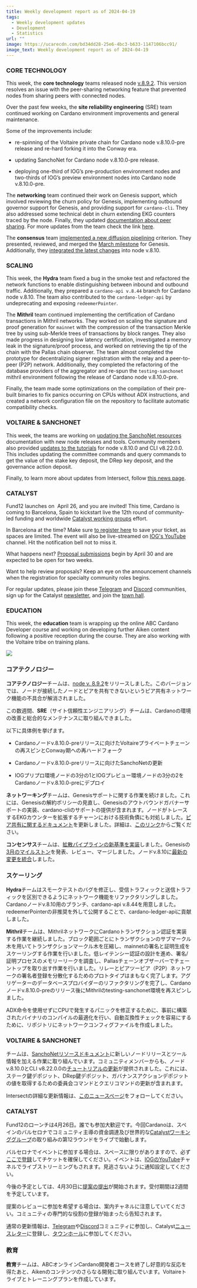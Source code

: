 ```yaml
---
title: Weekly development report as of 2024-04-19
tags:
  - Weekly development updates
  - Development
  - Statistics
url: ""
image: https://ucarecdn.com/bd34dd28-25e6-4bc3-b633-1147106bcc91/
image_text: Weekly development report as of 2024-04-19
---
```


### CORE TECHNOLOGY

This week, the **core technology** teams released node [v.8.9.2](https://github.com/IntersectMBO/cardano-node/releases/tag/8.9.2). This version resolves an issue with the peer-sharing networking feature that prevented nodes from sharing peers with connected nodes.

Over the past few weeks, the **site reliability engineering** (SRE) team continued working on Cardano environment improvements and general maintenance.

Some of the improvements include:

*   re-spinning of the Voltaire private chain for Cardano node v.8.10.0-pre release and re-hard forking it into the Conway era.
    
*   updating SanchoNet for Cardano node v.8.10.0-pre release.
    
*   deploying one-third of IOG’s pre-production environment nodes and two-thirds of IOG’s preview environment nodes into Cardano node v.8.10.0-pre.
    

  
The **networking** team continued their work on Genesis support, which involved reviewing the churn policy for Genesis, implementing outbound governor support for Genesis, and providing support for `cardano-cli`. They also addressed some technical debt in churn extending EKG counters traced by the node. Finally, they updated [documentation about peer sharing](https://github.com/input-output-hk/cardano-node-wiki/wiki/understanding-config-files#the-p2p-topologyjson-file). For more updates from the team check the link [here](https://updates.cardano.intersectmbo.org/2024-04-15-network/).

The **consensus** team [implemented a new diffusion pipelining](https://github.com/IntersectMBO/ouroboros-consensus/pull/955) criterion. They presented, reviewed, and merged the [March milestone](https://github.com/IntersectMBO/ouroboros-consensus/pull/1015) for Genesis. Additionally, they [integrated the latest changes](https://github.com/IntersectMBO/cardano-node/pull/5774) into node v.8.10.

### SCALING

This week, the **Hydra** team fixed a bug in the smoke test and refactored the network functions to enable distinguishing between inbound and outbound traffic. Additionally, they prepared a `cardano-api v.8.44` branch for Cardano node v.8.10. The team also contributed to the `cardano-ledger-api` by undeprecating and exposing `redeemerPointer`.

The **Mithril** team continued implementing the certification of Cardano transactions in Mithril networks. They worked on scaling the signature and proof generation for `mainnet` with the compression of the transaction Merkle tree by using sub-Merkle trees of transactions by block ranges. They also made progress in designing low latency certification, investigated a memory leak in the signature/proof process, and worked on retrieving the tip of the chain with the Pallas chain observer. The team almost completed the prototype for decentralizing signer registration with the relay and a peer-to-peer (P2P) network. Additionally, they completed the refactoring of the database providers of the aggregator and re-spun the `testing-sanchonet` mithril environment following the release of Cardano node v.8.10.0-pre.

Finally, the team made some optimizations on the compilation of their pre-built binaries to fix panics occurring on CPUs without ADX instructions, and created a network configuration file on the repository to facilitate automatic compatibility checks.

### VOLTAIRE & SANCHONET

This week, the teams are working on [updating the SanchoNet resources](https://github.com/input-output-hk/sanchonet/pull/137/files) documentation with new node releases and tools. Community members also provided [updates to the tutorials](https://github.com/input-output-hk/sanchonet/pull/136/files) for node v.8.10.0 and CLI v8.22.0.0. This includes updating the committee commands and query commands to get the value of the stake key deposit, the DRep key deposit, and the governance action deposit.

Finally, to learn more about updates from Intersect, follow [this news page](https://www.intersectmbo.org/news). 

### CATALYST

Fund12 launches on  April 26, and you are invited! This time, Cardano is coming to Barcelona, Spain to kickstart live the 12th round of community-led funding and worldwide [Catalyst working groups](https://catalystwg.gitbook.io/docs) effort.

In Barcelona at the time? Make sure [to register here](https://lu.ma/m5lq3loo) to save your ticket, as spaces are limited. The event will also be live-streamed on [IOG's YouTube](https://www.youtube.com/@IohkIo) channel. Hit the notification bell not to miss it.

What happens next? [Proposal submissions](https://projectcatalyst.io/funds/12) begin by April 30 and are expected to be open for two weeks.

Want to help review proposals? Keep an eye on the announcement channels when the registration for specialty community roles begins.

For regular updates, please join these [Telegram](https://t.me/cardanocatalyst) and [Discord](https://discord.gg/2RnUtK8) communities, sign up for the Catalyst [newsletter](https://mpc.projectcatalyst.io/newsletter-signup), and join the [town hall](https://zoom.us/meeting/register/tJEtduyupzMvHNUczCQwfFJGcXzmw2lDwkIf#/registration).

### EDUCATION

This week, the **education** team is wrapping up the online ABC Cardano Developer course and working on developing further Aiken content following a positive reception during the course. They are also working with the Voltaire tribe on training plans.  
  
  
![](https://ucarecdn.com/e88a3a9e-b833-4b03-99b8-28c733fa6d35/-/preview/-/format/auto/-/quality/smart/)

### コアテクノロジー

**コアテクノロジー**チームは、[node v. 8.9.2](https://github.com/IntersectMBO/cardano-node/releases/tag/8.9.2)をリリースしました。このバージョンでは、ノードが接続したノードとピアを共有できないというピア共有ネットワーク機能の不具合が解消されました。

この数週間、**SRE**（サイト信頼性エンジニアリング）チームは、Cardanoの環境の改善と総合的なメンテナンスに取り組んできました。

以下に具体例を挙げます。

*   Cardanoノードv.8.10.0-preリリースに向けたVoltaireプライベートチェーンの再スピンとConway期への再ハードフォーク
    
*   Cardanoノードv.8.10.0-preリリースに向けたSanchoNetの更新
    
*   IOGプリプロ環境ノードの3分の1とIOGプレビュー環境ノードの3分の2をCardanoノードv.8.10.0-preにデプロイ
    

  
**ネットワーキング**チームは、Genesisサポートに関する作業を続けました。これには、Genesisの解約ポリシーの見直し、Genesisのアウトバウンドガバナーサポートの実装、cardano-cliのサポートの提供が含まれます。ノードがトレースするEKGカウンターを拡張するチャーンにおける技術負債にも対処しました。[ピア共有に関するドキュメント](https://github.com/input-output-hk/cardano-node-wiki/wiki/understanding-config-files#the-p2p-topologyjson-file)を更新しました。詳細は、[このリンク](https://updates.cardano.intersectmbo.org/2024-04-15-network/)からご覧ください。

**コンセンサス**チームは、[拡散パイプラインの新基準を実装](https://github.com/IntersectMBO/ouroboros-consensus/pull/955)しました。Genesisの[3月のマイルストン](https://github.com/IntersectMBO/ouroboros-consensus/pull/1015)を発表、レビュー、マージしました。ノードv.8.10に[最新の変更を統合](https://github.com/IntersectMBO/cardano-node/pull/5774)しました。

### スケーリング

**Hydra**チームはスモークテストのバグを修正し、受信トラフィックと送信トラフィックを区別できるようにネットワーク機能をリファクタリングしました。Cardanoノードv.8.10用のブランチ、cardano-api v.8.44を用意しました。redeemerPointerの非推奨を外して公開することで、cardano-ledger-apiに貢献しました。

**Mithril**チームは、MithrilネットワークにCardanoトランザクション認証を実装する作業を継続しました。ブロック範囲ごとにトランザクションのサブマークル木を用いてトランザクションマークル木を圧縮し、mainnetの署名と証明生成をスケーリングする作業を行いました。低レイテンシー認証の設計を進め、署名/証明プロセスのメモリーリークを調査し、Pallasチェーンオブザーバーでチェーントップを取り出す作業を行いました。リレーとピアツーピア（P2P）ネットワークの署名者登録を分散化するためのプロトタイプはまもなく完了します。アグリゲーターのデータベースプロバイダーのリファクタリングを完了し、Cardanoノードv.8.10.0-preのリリース後にMithrilのtesting-sanchonet環境を再スピンしました。

ADX命令を使用せずにCPUで発生するパニックを修正するために、事前に構築されたバイナリのコンパイルの最適化を行い、自動互換性チェックを容易にするために、リポジトリにネットワークコンフィグファイルを作成しました。

### VOLTAIRE & SANCHONET

チームは、[SanchoNetリソースドキュメント](https://github.com/input-output-hk/sanchonet/pull/137/files)に新しいノードリリースとツール情報を加える作業に取り組んでいます。コミュニティメンバーからも、ノードv.8.10.0とCLI v8.22.0.0の[チュートリアルの更新](https://github.com/input-output-hk/sanchonet/pull/136/files)が提供されました。これには、ステーク鍵デポジット、DRep鍵デポジット、ガバナンスアクションデポジットの値を取得するための委員会コマンドとクエリコマンドの更新が含まれます。

Intersectの詳細な更新情報は、[このニュースページ](https://www.intersectmbo.org/news)をフォローしてください。 

### CATALYST

Fund12のローンチは4月26日。誰でも参加大歓迎です。今回Cardanoは、スペインのバルセロナでコミュニティ主導の資金調達及び世界的な[Catalystワーキンググループ](https://catalystwg.gitbook.io/docs)の取り組みの第12ラウンドをライブで始動します。

バルセロナでイベントに参加する場合は、スペースに限りがありますので、必ず[ここで登録](https://lu.ma/m5lq3loo)してチケットを確保してください。イベントは、[IOGのYouTube](https://www.youtube.com/%40IohkIo)チャネルでライブストリーミングもされます。見逃さないように通知設定してください。

今後の予定としては、4月30日に[提案の提出](https://projectcatalyst.io/funds/12)が開始されます。受付期間は2週間を予定しています。

提案のレビューに参加を希望する場合は、案内チャネルに注意していてください。コミュニティの専門的な役割の登録が始まったら告知されます。

通常の更新情報は、[Telegram](https://t.me/cardanocatalyst)や[Discord](https://discord.gg/2RnUtK8)コミュニティに参加し、Catalyst[ニュースレター](https://mpc.projectcatalyst.io/newsletter-signup)に登録し、[タウンホール](https://zoom.us/meeting/register/tJEtduyupzMvHNUczCQwfFJGcXzmw2lDwkIf#/registration)に参加してください。

### 教育

**教育**チームは、ABCオンラインCardano開発者コースを終了し好意的な反応を得たあと、Aikenのコンテンツのさらなる開発に取り組んでいます。Voltaireトライブとトレーニングプランを作成しています。
